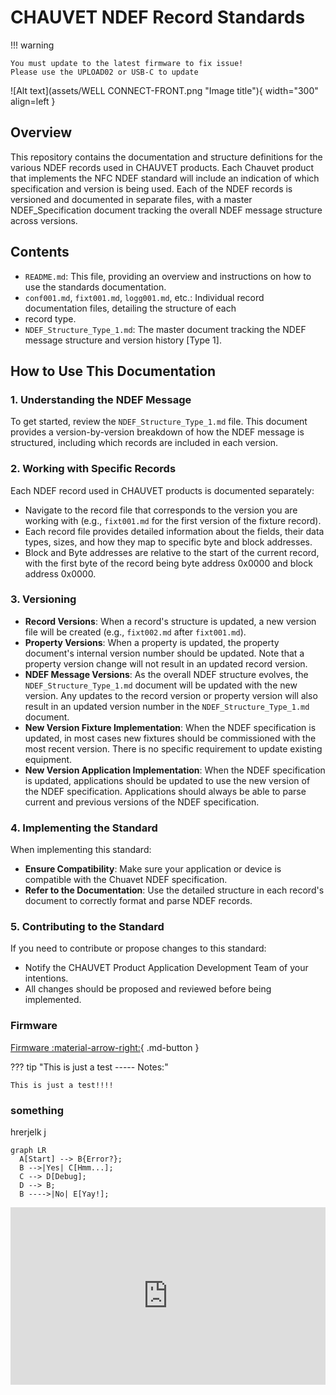 # CHAUVET NDEF Record Standards

!!! warning

    You must update to the latest firmware to fix issue!
    Please use the UPLOAD02 or USB-C to update 

![Alt text](assets/WELL CONNECT-FRONT.png "Image title"){ width="300" align=left }

## Overview
This repository contains the documentation and structure definitions for the various NDEF records used in CHAUVET 
products. Each Chauvet product that implements the NFC NDEF standard will include an indication of which specification 
and version is being used. Each of the NDEF records is versioned and documented in separate files, with a master 
NDEF_Specification document tracking the overall NDEF message structure across versions.

## Contents
- `README.md`: This file, providing an overview and instructions on how to use the standards documentation.
- `conf001.md`, `fixt001.md`, `logg001.md`, etc.: Individual record documentation files, detailing the structure of each 
- record type.
- `NDEF_Structure_Type_1.md`: The master document tracking the NDEF message structure and version history [Type 1].

## How to Use This Documentation

### 1. Understanding the NDEF Message
To get started, review the `NDEF_Structure_Type_1.md` file. This document provides a version-by-version breakdown 
of how the NDEF message is structured, including which records are included in each version.

### 2. Working with Specific Records
Each NDEF record used in CHAUVET products is documented separately:
- Navigate to the record file that corresponds to the version you are working with (e.g., `fixt001.md` for the first 
version of the fixture record).
- Each record file provides detailed information about the fields, their data types, sizes, and how they map to 
specific byte and block addresses.
- Block and Byte addresses are relative to the start of the current record, with the first byte of the record being
byte address 0x0000 and block address 0x0000.


<!-- In your markdown file -->
<model-viewer
src="assets/Test.glb"
alt="3D model"
auto-rotate
camera-controls
shadow-intensity="1"
environment-image="neutral"
style="width: 100%; height: 400px;">
</model-viewer>



### 3. Versioning
- **Record Versions**: When a record's structure is updated, a new version file will be created (e.g., `fixt002.md` 
after `fixt001.md`).
- **Property Versions**: When a property is updated, the property document's internal version number should be updated. 
Note that a property version change will not result in an updated record version.
- **NDEF Message Versions**: As the overall NDEF structure evolves, the `NDEF_Structure_Type_1.md` document will be
updated with the new version.  Any updates to the record version or property version will also result in an updated
version number in the `NDEF_Structure_Type_1.md` document.
- **New Version Fixture Implementation**: When the NDEF specification is updated, in most cases new fixtures should be
commissioned with the most recent version.  There is no specific requirement to update existing equipment.
- **New Version Application Implementation**: When the NDEF specification is updated, applications should be updated to
use the new version of the NDEF specification.  Applications should always be able to parse current and previous versions
of the NDEF specification.

### 4. Implementing the Standard
When implementing this standard:
- **Ensure Compatibility**: Make sure your application or device is compatible with the Chuavet NDEF specification.
- **Refer to the Documentation**: Use the detailed structure in each record's document to correctly format and parse 
NDEF records.

### 5. Contributing to the Standard
If you need to contribute or propose changes to this standard:
- Notify the CHAUVET Product Application Development Team of your intentions.
- All changes should be proposed and reviewed before being implemented.

### Firmware 
[Firmware :material-arrow-right:](firmware/README.md){ .md-button  }

??? tip "This is just a test ----- Notes:"

    This is just a test!!!! 

### something 
hrerjelk j

``` mermaid
graph LR
  A[Start] --> B{Error?};
  B -->|Yes| C[Hmm...];
  C --> D[Debug];
  D --> B;
  B ---->|No| E[Yay!];
```


<div style="position: relative; padding-bottom: 56.25%; height: 0; overflow: hidden; margin: 1em 0;">
  <iframe src="https://www.youtube.com/embed/5f5tjylCbj0?si=B7g6NDW-VhD5Z3qt" 
          style="position: absolute; top: 0; left: 0; width: 100%; height: 100%;" 
          frameborder="0" 
          allowfullscreen>
  </iframe>
</div>
